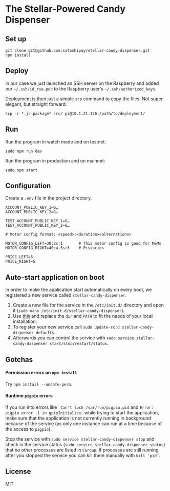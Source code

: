 # The Stellar-Powered Candy Dispenser

## Set up

```
git clone git@github.com:satoshipay/stellar-candy-dispenser.git
npm install
```

## Deploy

In our case we just launched an SSH server on the Raspberry and added our `~/.ssh/id_rsa.pub` to the Raspberry user's `~/.ssh/authorized_keys`.

Deployment is then just a simple `scp` command to copy the files. Not super elegant, but straight forward.

```
scp -r *.js package* src/ pi@10.1.21.126:/path/to/deployment/
```

## Run

Run the program in watch mode and on testnet:

```
sudo npm run dev
```

Run the program in production and on mainnet:

```
sudo npm start
```

## Configuration

Create a `.env` file in the project directory.

```
ACCOUNT_PUBLIC_KEY_1=G…
ACCOUNT_PUBLIC_KEY_2=G…

TEST_ACCOUNT_PUBLIC_KEY_1=G…
TEST_ACCOUNT_PUBLIC_KEY_2=G…

# Motor config format: <speed>:<duration><alternations>

MOTOR_CONFIG_LEFT=30:2s:1       # This motor config is good for M&Ms
MOTOR_CONFIG_RIGHT=40:4.5s:3    # Pistacios

PRICE_LEFT=5
PRICE_RIGHT=5
```

## Auto-start application on boot

In order to make the application start automatically on every boot, we registered a new service called `stellar-candy-dispenser`.

1. Create a new file for the service in the `/etc/init.d/` directory and open it (`sudo nano /etc/init.d/stellar-candy-dispenser`).
2. Use [this](etc/init.d/stellar-candy-dispenser) and replace the `dir` and `PATH` to fit the needs of your local installation.
3. To register your new service call `sudo update-rc.d stellar-candy-dispenser defaults`.
4. Afterwards you can control the service with `sudo service stellar-candy-dispenser start/stop/restart/status`.

## Gotchas

#### Permission errors on `npm install`

Try `npm install --unsafe-perm`.

#### Runtime `pigpio` errors

If you run into errors like ` Can't lock /var/run/pigpio.pid` and `Error: pigpio error -1 in gpioInitialise;` while trying to start the application, make sure that the application is not currently running in background because of the service (as only one instance can run at a time because of the access to `pigpio`).

Stop the service with `sudo service stellar-candy-dispenser stop` and check in the service status (`sudo service stellar-candy-dispenser status`) that no other processes are listed in `CGroup`. If processes are still running after you stopped the service you can kill them manually with `kill 'pid'`.


## License

MIT
